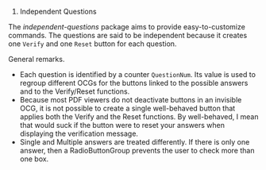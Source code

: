 1. Independent Questions
   
The *independent-questions* package aims to provide easy-to-customize commands.
The questions are said to be independent because it creates one `Verify` and one `Reset` button for each question.

General remarks.
- Each question is identified by a counter `QuestionNum`. Its value is used to regroup different OCGs for the buttons linked to the possible answers and to the Verify/Reset functions.
- Because most PDF viewers do not deactivate buttons in an invisible OCG, it is not possible to create a single well-behaved button that applies both the Verify and the Reset functions.
By well-behaved, I mean that would suck if the button were to reset your answers when displaying the verification message.
- Single and Multiple answers are treated differently. If there is only one answer, then a RadioButtonGroup prevents the user to check more than one box.
